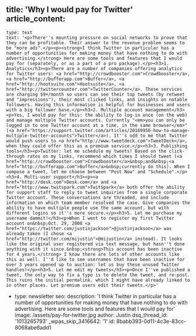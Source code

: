 title: 'Why I would pay for Twitter'
article_content:
  -
    type: text
    text: '<p>There''s mounting pressure on social networks to prove that they can be profitable. Their answer to the revenue problem seems to be "more ads".</p><p><strong>I think Twitter in particular has a number of opportunities for making money that have nothing to do with advertising.</strong> Here are some tools and features that I would pay for (separately, or as a part of a pro package).</p><h3>1. Analytics</h3><p>There are a number of companies offering analytics for Twitter users: <a href="http://crowdbooster.com">Crowdbooster</a>, <a href="http://bufferapp.com">Buffer</a>, <a href="http://hootsuite.com">Hootsuite</a>, <a href="http://twittercounter.com">TwitterCounter</a>. These services are charging $9+/month so users can see their top tweets (by retweet and "impressions"), their most clicked links, and insights on notable followers. Having this information is helpful for businesses and users with a big follower base.</p><h3>2. Multiple account management</h3><p>Yes, I would pay for this: the ability to log-in once (on the web) and manage multiple Twitter accounts. Currently "<em>you can only be logged in to one Twitter account at a time, in the same browser</em>" (<a href="https://support.twitter.com/articles/20169956-how-to-manage-multiple-twitter-accounts">Twitter</a>). It''s odd to me that Twitter would push users to <a href="http://www.tweetdeck.com">TweetDeck</a>, when they could offer this as a premium service.</p><h3>3. Publishing tools</h3><p>Twitter: let me schedule my tweets! Based on the click-through rates on my links, recommend which times I should tweet (<a href="http://crowdbooster.com">Crowdbooster</a>&nbsp;and&nbsp;<a href="http://bufferapp.com">Buffer</a>&nbsp;currently do this). When I compose a tweet, let me choose between "Post Now" and "Schedule".</p><h3>4. Multi-user support</h3><p><a href="http://desk.com">Desk.com</a> and <a href="http://www.twitspark.com">TwitSpark</a> both offer the ability for support staff to reply to tweet inquiries from a single corporate Twitter account. These conversations are threaded, and include information on which team member resolved the case. Give companies the ability to have multiple people use the same account, but with different logins so it''s more secure.</p><h3>5. Let me purchase my username dammit!</h3><p>When I went to register my first Twitter account on&nbsp;Oct. 29, 2008 <a href="https://twitter.com/justinjackson">@justinjackson</a> was already taken (I chose <a href="http://twitter.com/mijustin">@mijustin</a> instead). It looks like the original user registered via text message, but hasn''t done anything with it since.&nbsp;<strong>This account has been inactive for 4 years.</strong> I know there are lots of other accounts like this as well. I''d like to see usernames that have been inactive for over 3 years opened up to auction: let us buy these unused Twitter handles!</p><h3>5. Let me edit my tweets</h3><p>Once I''ve published a tweet, the only way to fix a typo is to delete the tweet, and re-post. This ruins the initial permalink, which I might have already linked to in other places. Let premium users edit their tweets.</p>'
  -
    type: newsletter
seo:
  description: 'I think Twitter in particular has a number of opportunities for making money that have nothing to do with advertising. Here are some tools and features that I would pay for'
  image: /assets/pay-for-twitter.jpg
author: Justin
dsq_thread_id: '1013265793'
_wpas_skip_3416642: '1'
id: 8babb393-0d11-4c3e-83cc-8068abe6add1
